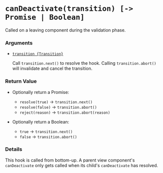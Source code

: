 # `canDeactivate(transition) [-> Promise | Boolean]`

Called on a leaving component during the validation phase.

### Arguments

- [`transition {Transition}`](hooks.html#transition-object)

  Call `transition.next()` to resolve the hook. Calling `transition.abort()` will invalidate and cancel the transition.

### Return Value

- Optionally return a Promise:

  - `resolve(true)` -> `transition.next()`
  - `resolve(false)` -> `transition.abort()`
  - `reject(reason)` -> `transition.abort(reason)`

- Optionally return a Boolean:

  - `true` -> `transition.next()`
  - `false` -> `transition.abort()`

### Details

This hook is called from bottom-up. A parent view component's `canDeactivate` only gets called when its child's `canDeactivate` has resolved.
